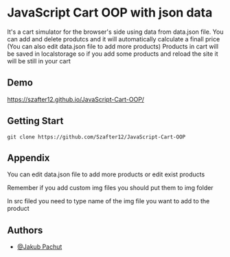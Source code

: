 
# JavaScript Cart OOP with json data

It's a cart simulator for the browser's side using data from data.json file. You can add and delete produtcs and it will automatically calculate a finall price (You can also edit data.json file to add more products)
Products in cart will be saved in localstorage so if you add some products and reload the site it will be still in your cart  

## Demo

https://szafter12.github.io/JavaScript-Cart-OOP/


## Getting Start
    
    git clone https://github.com/Szafter12/JavaScript-Cart-OOP 


## Appendix

You can edit data.json file to add more products or edit exist products

Remember if you add custom img files you should put them to img folder

In src filed you need to type name of the img file you want to add to the product 


## Authors

- [@Jakub Pachut](https://www.github.com/Szafter12)

